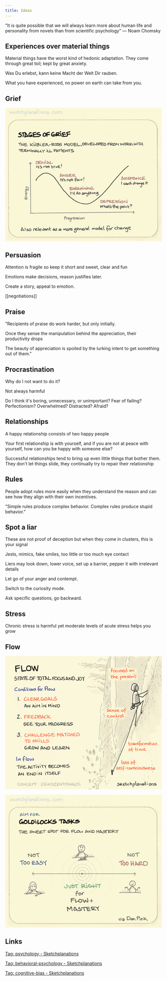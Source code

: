 ```yaml
---
title: Ideas
---
```


"It is quite possible that we will always learn more about human life and personality from novels than from scientific psychology”
― Noam Chomsky


## Experiences over material things

Material things have the worst kind of hedonic adaptation. They come through great toil; kept by great anxiety. 

Was Du erlebst, kann keine Macht der Welt Dir rauben. 

What you have experienced, no power on earth can take from you.





## Grief 

![](/assets/static/img/stages-of-grief.jpeg)


## Persuasion

Attention is fragile so keep it short and sweet, clear and fun

Emotions make decisions, reason justifies later.

Create a story, appeal to emotion.

[[negotiations]]

## Praise 

"Recipients of praise do work harder, but only initially.

Once they sense the manipulation behind the appreciation, their productivity drops

The beauty of appreciation is spoiled by the lurking intent to get something out of them."

## Procrastination

Why do I not want to do it? 

Not always harmful 

Do I think it's boring, unnecessary, or unimportant? 
Fear of failing? 
Perfectionism?
Overwhelmed?
Distracted?
Afraid?

## Relationships

A happy relationship consists of two happy people

Your first relationship is with yourself, and if you are not at peace with yourself, how can you be happy with someone else?

Successful relationships tend to bring up even little things that bother them. They don't let things slide, they continually try to repair their relationship


## Rules 

People adopt rules more easily when they understand the reason and can see how they align with their own incentives. 

"Simple rules produce complex behavior. Complex rules produce stupid behavior."



## Spot a liar 

These are not proof of deception but when they come in clusters, this is your signal

Jests, mimics, fake smiles, too little or too much eye contact

Liers may look down, lower voice, set up a barrier, pepper it with irrelevant details

Let go of your anger and contempt.

Switch to the curiosity mode.

Ask specific questions, go backward.


## Stress

Chronic stress is harmful yet moderate levels of acute stress helps you grow


## Flow 

![](/assets/static/img/flow.png)

![](/assets/static/img/goldilocks.jpeg)

## Links 

[Tag: psychology - Sketchplanations](https://sketchplanations.com/tags/psychology)

[Tag: behavioral-psychology - Sketchplanations](https://sketchplanations.com/tags/behavioral-psychology)

[Tag: cognitive-bias - Sketchplanations](https://sketchplanations.com/tags/cognitive-bias)
